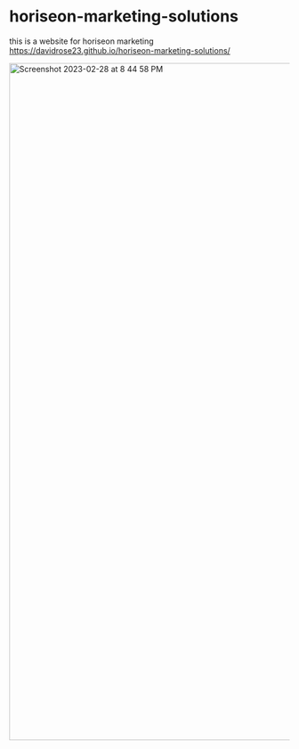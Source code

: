 # horiseon-marketing-solutions

this is a website for horiseon marketing https://davidrose23.github.io/horiseon-marketing-solutions/


<img width="1215" alt="Screenshot 2023-02-28 at 8 44 58 PM" src="https://user-images.githubusercontent.com/55592486/222023483-3a6e7a43-1458-4ca0-ba1f-2e427866a7ed.png">
